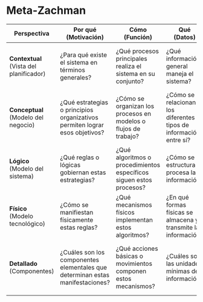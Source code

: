 # Meta-Zachman

|**Perspectiva**|**Por qué** <br> (Motivación)|**Cómo** <br> (Función)|**Qué** <br> (Datos)|**Quién** <br> (Personas)|**Dónde** <br> (Redes)|**Cuándo** <br> (Tiempo)|
|-|-|-|-|-|-|-|
|**Contextual** <br> (Vista del planificador)|¿Para qué existe el sistema en términos generales?|¿Qué procesos principales realiza el sistema en su conjunto?|¿Qué información general maneja el sistema?|¿Quiénes son los principales actores o roles en el sistema?|¿Dónde opera el sistema a nivel macro?|¿En qué marcos temporales generales opera el sistema?|
|**Conceptual** <br> (Modelo del negocio)|¿Qué estrategias o principios organizativos permiten lograr esos objetivos?|¿Cómo se organizan los procesos en modelos o flujos de trabajo?|¿Cómo se relacionan los diferentes tipos de información entre sí?|¿Cómo se organizan los diferentes roles y sus interacciones?|¿Cómo se estructura el espacio y las zonas funcionales?|¿Cómo se organizan los ciclos y etapas temporales?|
|**Lógico** <br> (Modelo del sistema)|¿Qué reglas o lógicas gobiernan estas estrategias?|¿Qué algoritmos o procedimientos específicos siguen estos procesos?|¿Cómo se estructura y procesa la información?|¿Cómo se definen las responsabilidades y comunicación entre roles?|¿Qué topología o estructura lógica tienen las redes?|¿Qué secuencias y dependencias temporales existen?|
|**Físico** <br> (Modelo tecnológico)|¿Cómo se manifiestan físicamente estas reglas?|¿Qué mecanismos físicos implementan estos algoritmos?|¿En qué formas físicas se almacena y transmite la información?|¿Qué características físicas tienen los actores para cumplir sus roles?|¿Qué recursos y estructuras físicas componen la red?|¿Cómo se miden y regulan físicamente los tiempos?|
|**Detallado** <br> (Componentes)|¿Cuáles son los componentes elementales que determinan estas manifestaciones?|¿Qué acciones básicas o movimientos componen estos mecanismos?|¿Cuáles son las unidades mínimas de información?|¿Qué órganos o componentes específicos permiten la ejecución de los roles?|¿Qué propiedades específicas tienen los componentes de la infraestructura?|¿Cuáles son los intervalos mínimos o ciclos básicos del sistema?|